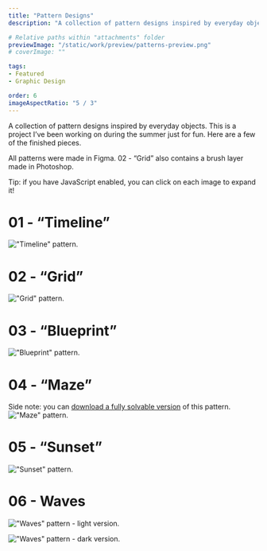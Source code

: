 ```yaml
---
title: "Pattern Designs"
description: "A collection of pattern designs inspired by everyday objects."

# Relative paths within "attachments" folder
previewImage: "/static/work/preview/patterns-preview.png"
# coverImage: ""

tags:
- Featured
- Graphic Design

order: 6
imageAspectRatio: "5 / 3"
---
```


A collection of pattern designs inspired by everyday objects. This is a project I’ve been working on during the summer just for fun. Here are a few of the finished pieces.

All patterns were made in Figma. 02 - “Grid” also contains a brush layer made in Photoshop.

Tip: if you have JavaScript enabled, you can click on each image to expand it!

# 01 - “Timeline”
!["Timeline" pattern.](/static/work/patterns/pattern-1.png)

# 02 - “Grid”
!["Grid" pattern.](/static/work/patterns/pattern-2.png)

# 03 - “Blueprint”
!["Blueprint" pattern.](/static/work/patterns/pattern-3.png)

# 04 - “Maze”

Side note: you can [download a fully solvable version](https://bchen-personal-website.s3.us-west-1.amazonaws.com/maze-solvable.png) of this pattern.
!["Maze" pattern.](/static/work/patterns/pattern-4.png)

# 05 - “Sunset”
!["Sunset" pattern.](/static/work/patterns/pattern-5.png)


# 06 - Waves

!["Waves" pattern - light version.](/static/work/patterns/pattern-6-light.png)

!["Waves" pattern - dark version.](/static/work/patterns/pattern-6-dark.png)